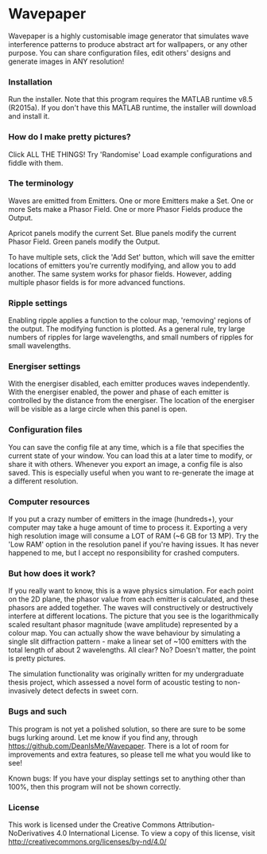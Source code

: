 # Wavepaper
Wavepaper is a highly customisable image generator that simulates wave interference patterns to produce abstract art for wallpapers, or any other purpose. You can share configuration files, edit others' designs and generate images in ANY resolution!

### Installation

Run the installer. Note that this program requires the MATLAB runtime v8.5 (R2015a). If you don't have this MATLAB runtime, the installer will download and install it.

### How do I make pretty pictures?

Click ALL THE THINGS!
Try 'Randomise'
Load example configurations and fiddle with them.

### The terminology

Waves are emitted from Emitters.
One or more Emitters make a Set.
One or more Sets make a Phasor Field.
One or more Phasor Fields produce the Output.

Apricot panels modify the current Set.
Blue panels modify the current Phasor Field.
Green panels modify the Output.
 
To have multiple sets, click the 'Add Set' button, which will save the emitter locations of emitters you're currently modifying, and allow you to add another. 
The same system works for phasor fields. However, adding multiple phasor fields is for more advanced functions.

### Ripple settings

Enabling ripple applies a function to the colour map, 'removing' regions of the output. The modifying function is plotted.
As a general rule, try large numbers of ripples for large wavelengths, and small numbers of ripples for small wavelengths.

### Energiser settings

With the energiser disabled, each emitter produces waves independently. With the energiser enabled, the power and phase of each emitter is controlled by the distance from the energiser.
The location of the energiser will be visible as a large circle when this panel is open.

### Configuration files

You can save the config file at any time, which is a file that specifies the current state of your window. You can load this at a later time to modify, or share it with others. Whenever you export an image, a config file is also saved. This is especially useful when you want to re-generate the image at a different resolution.

### Computer resources

If you put a crazy number of emitters in the image (hundreds+), your computer may take a huge amount of time to process it.
Exporting a very high resolution image will consume a LOT of RAM (~6 GB for 13 MP). Try the 'Low RAM' option in the resolution panel if you're having issues. It has never happened to me, but I accept no responsibility for crashed computers.

### But how does it work?

If you really want to know, this is a wave physics simulation. For each point on the 2D plane, the phasor value from each emitter is calculated, and these phasors are added together. The waves will constructively or destructively interfere at different locations. The picture that you see is the logarithmically scaled resultant phasor magnitude (wave amplitude) represented by a colour map. You can actually  show the wave behaviour by simulating a single slit diffraction pattern - make a linear set of ~100 emitters with the total length of about 2 wavelengths. All clear? No? Doesn't matter, the point is pretty pictures.

The simulation functionality was originally written for my undergraduate thesis project, which assessed a novel form of acoustic testing to non-invasively detect defects in sweet corn.

### Bugs and such

This program is not yet a polished solution, so there are sure to be some bugs lurking around. Let me know if you find any, through https://github.com/DeanIsMe/Wavepaper. There is a lot of room for improvements and extra features, so please tell me what you would like to see!

Known bugs: 
If you have your display settings set to anything other than 100%, then this program will not be shown correctly.

### License

This work is licensed under the Creative Commons Attribution-NoDerivatives 4.0 International License. To view a copy of this license, visit http://creativecommons.org/licenses/by-nd/4.0/
